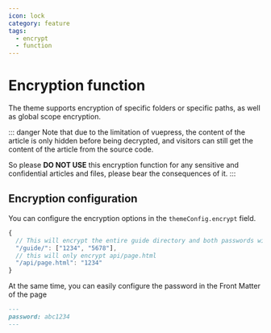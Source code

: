 ```yaml
---
icon: lock
category: feature
tags:
  - encrypt
  - function
---
```


# Encryption function

The theme supports encryption of specific folders or specific paths, as well as global scope encryption.

::: danger
Note that due to the limitation of vuepress, the content of the article is only hidden before being decrypted, and visitors can still get the content of the article from the source code.

So please **DO NOT USE** this encryption function for any sensitive and confidential articles and files, please bear the consequences of it.
:::

## Encryption configuration

You can configure the encryption options in the `themeConfig.encrypt` field.

```js
{
  // This will encrypt the entire guide directory and both passwords will be available
  "/guide/": ["1234", "5678"],
  // this will only encrypt api/page.html
  "/api/page.html": "1234"
}
```

At the same time, you can easily configure the password in the Front Matter of the page

```md
---
password: abc1234
---
```
